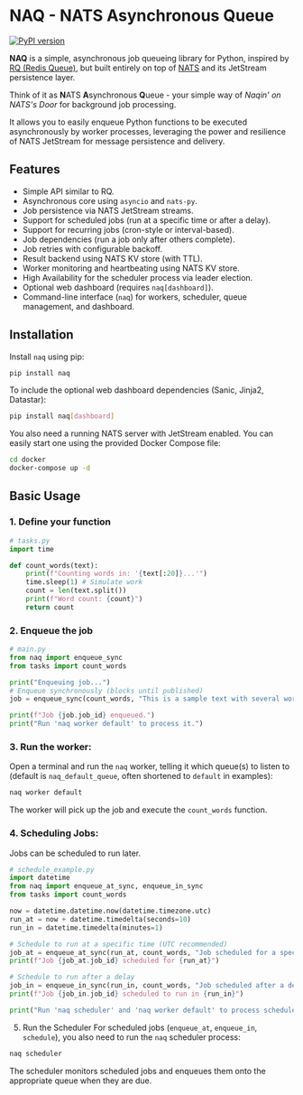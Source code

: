 # NAQ - NATS Asynchronous Queue

[![PyPI version](https://badge.fury.io/py/naq.svg)](https://badge.fury.io/py/naq) <!-- Placeholder - Add actual badge once published -->

**NAQ** is a simple, asynchronous job queueing library for Python, inspired by [RQ (Redis Queue)](https://python-rq.org/), but built entirely on top of [NATS](https://nats.io/) and its JetStream persistence layer.

Think of it as **N**ATS **A**synchronous **Q**ueue - your simple way of *Naqin' on NATS's Door* for background job processing.

It allows you to easily enqueue Python functions to be executed asynchronously by worker processes, leveraging the power and resilience of NATS JetStream for message persistence and delivery.

## Features

*   Simple API similar to RQ.
*   Asynchronous core using `asyncio` and `nats-py`.
*   Job persistence via NATS JetStream streams.
*   Support for scheduled jobs (run at a specific time or after a delay).
*   Support for recurring jobs (cron-style or interval-based).
*   Job dependencies (run a job only after others complete).
*   Job retries with configurable backoff.
*   Result backend using NATS KV store (with TTL).
*   Worker monitoring and heartbeating using NATS KV store.
*   High Availability for the scheduler process via leader election.
*   Optional web dashboard (requires `naq[dashboard]`).
*   Command-line interface (`naq`) for workers, scheduler, queue management, and dashboard.

## Installation

Install `naq` using pip:

```bash
pip install naq
```

To include the optional web dashboard dependencies (Sanic, Jinja2, Datastar):
```bash
pip install naq[dashboard]
```

You also need a running NATS server with JetStream enabled. You can easily start one using the provided Docker Compose file:
```bash
cd docker
docker-compose up -d
```

## Basic Usage
### 1. Define your function

```python
# tasks.py
import time

def count_words(text):
    print(f"Counting words in: '{text[:20]}...'")
    time.sleep(1) # Simulate work
    count = len(text.split())
    print(f"Word count: {count}")
    return count
```

### 2. Enqueue the job
```python
# main.py
from naq import enqueue_sync
from tasks import count_words

print("Enqueuing job...")
# Enqueue synchronously (blocks until published)
job = enqueue_sync(count_words, "This is a sample text with several words.")

print(f"Job {job.job_id} enqueued.")
print("Run 'naq worker default' to process it.")
```

### 3. Run the worker:

Open a terminal and run the `naq` worker, telling it which queue(s) to listen to (default is `naq_default_queue`, often shortened to `default` in examples):
```bash
naq worker default
```

The worker will pick up the job and execute the `count_words` function.

### 4. Scheduling Jobs:

Jobs can be scheduled to run later.

```python
# schedule_example.py
import datetime
from naq import enqueue_at_sync, enqueue_in_sync
from tasks import count_words

now = datetime.datetime.now(datetime.timezone.utc)
run_at = now + datetime.timedelta(seconds=10)
run_in = datetime.timedelta(minutes=1)

# Schedule to run at a specific time (UTC recommended)
job_at = enqueue_at_sync(run_at, count_words, "Job scheduled for a specific time.")
print(f"Job {job_at.job_id} scheduled for {run_at}")

# Schedule to run after a delay
job_in = enqueue_in_sync(run_in, count_words, "Job scheduled after a delay.")
print(f"Job {job_in.job_id} scheduled to run in {run_in}")

print("Run 'naq scheduler' and 'naq worker default' to process scheduled jobs.")
````

5. Run the Scheduler
For scheduled jobs (`enqueue_at`, `enqueue_in`, `schedule`), you also need to run the `naq` scheduler process:
```bash
naq scheduler
```
The scheduler monitors scheduled jobs and enqueues them onto the appropriate queue when they are due.


